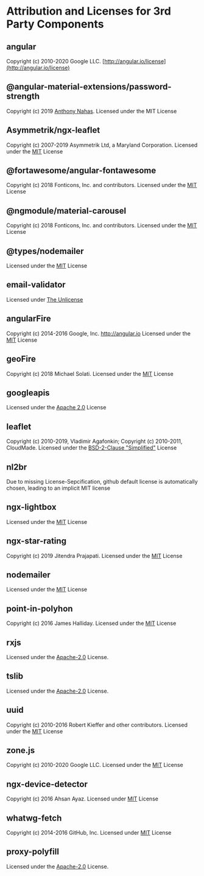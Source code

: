 # Attribution and Licenses for 3rd Party Components

## angular

Copyright (c) 2010-2020 Google LLC. [http://angular.io/license](http://angular.io/license)

## @angular-material-extensions/password-strength

Copyright (c) 2019 [Anthony Nahas](https://github.com/AnthonyNahas). Licensed under the MIT License

## Asymmetrik/ngx-leaflet

Copyright (c) 2007-2019 Asymmetrik Ltd, a Maryland Corporation. Licensed under the [MIT](https://github.com/Asymmetrik/ngx-leaflet/blob/master/LICENSE) License

## @fortawesome/angular-fontawesome

Copyright (c) 2018 Fonticons, Inc. and contributors. Licensed under the [MIT](https://github.com/FortAwesome/angular-fontawesome/blob/master/LICENSE) License

## @ngmodule/material-carousel

Copyright (c) 2018 Fonticons, Inc. and contributors. Licensed under the [MIT](https://github.com/gbrlsnchs/material2-carousel/blob/master/LICENSE) License

## @types/nodemailer

Licensed under the [MIT](https://github.com/DefinitelyTyped/DefinitelyTyped/blob/master/LICENSE) License

## email-validator

Licensed under [The Unlicense](https://github.com/manishsaraan/email-validator/blob/master/LICENSE)

## angularFire

Copyright (c) 2014-2016 Google, Inc. http://angular.io Licensed under the [MIT](https://github.com/angular/angularfire/blob/master/LICENSE) License

## geoFire

Copyright (c) 2018 Michael Solati. Licensed under the [MIT](https://github.com/geofirestore/geofirestore-js/blob/master/LICENSE.md) License

## googleapis

Licensed under the [Apache 2.0](https://github.com/googleapis/google-api-nodejs-client/blob/master/LICENSE) License

## leaflet

Copyright (c) 2010-2019, Vladimir Agafonkin; Copyright (c) 2010-2011, CloudMade. Licensed under the [BSD-2-Clause "Simplified"](https://github.com/Leaflet/Leaflet/blob/master/LICENSE) License

## nl2br

Due to missing License-Sepcification, github default license is automatically chosen, leading to an implicit MIT license

## ngx-lightbox

Licensed under the [MIT](https://github.com/themyth92/ngx-lightbox/blob/master/LICENSE) License

## ngx-star-rating

Copyright (c) 2019 Jitendra Prajapati. Licensed under the [MIT](https://github.com/jitendradp/ngx-star-rating/blob/master/LICENSE) License

## nodemailer

Licensed under the [MIT](https://github.com/nodemailer/nodemailer/blob/master/LICENSE) License

## point-in-polyhon

Copyright (c) 2016 James Halliday. Licensed under the [MIT](https://github.com/substack/point-in-polygon/blob/master/LICENSE) License

## rxjs

Licensed under the [Apache-2.0](https://github.com/ReactiveX/rxjs/blob/master/LICENSE) License.

## tslib

Licensed under the [Apache-2.0](https://github.com/ReactiveX/rxjs/blob/master/LICENSE) License.

## uuid

Copyright (c) 2010-2016 Robert Kieffer and other contributors. Licensed under the [MIT](https://github.com/uuidjs/uuid/blob/master/LICENSE.md) License

## zone.js

Copyright (c) 2010-2020 Google LLC. Licensed under the [MIT](https://github.com/angular/angular/blob/master/LICENSE) License

## ngx-device-detector

Copyright (c) 2016 Ahsan Ayaz. Licensed under [MIT](https://github.com/KoderLabs/ngx-device-detector/blob/master/LICENSE) License

## whatwg-fetch

Copyright (c) 2014-2016 GitHub, Inc. Licensed under [MIT](https://github.com/github/fetch/blob/master/LICENSE) License

## proxy-polyfill

Licensed under the [Apache-2.0](https://github.com/GoogleChrome/proxy-polyfill/blob/master/LICENSE) License.
